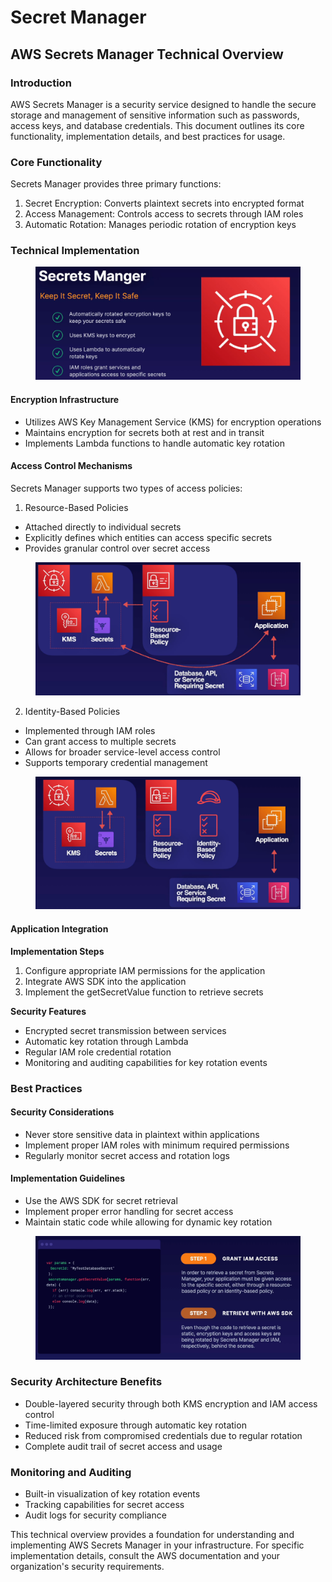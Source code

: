 # Secret Manager

## AWS Secrets Manager Technical Overview

### Introduction

AWS Secrets Manager is a security service designed to handle the secure storage and management of sensitive information such as passwords, access keys, and database credentials. This document outlines its core functionality, implementation details, and best practices for usage.

### Core Functionality

Secrets Manager provides three primary functions:

1. Secret Encryption: Converts plaintext secrets into encrypted format
2. Access Management: Controls access to secrets through IAM roles
3. Automatic Rotation: Manages periodic rotation of encryption keys

### Technical Implementation

<figure><img src="../../../../.gitbook/assets/image (20).png" alt=""><figcaption></figcaption></figure>

#### Encryption Infrastructure

* Utilizes AWS Key Management Service (KMS) for encryption operations
* Maintains encryption for secrets both at rest and in transit
* Implements Lambda functions to handle automatic key rotation

#### Access Control Mechanisms

Secrets Manager supports two types of access policies:

1. Resource-Based Policies

* Attached directly to individual secrets
* Explicitly defines which entities can access specific secrets
* Provides granular control over secret access

<figure><img src="../../../../.gitbook/assets/image (3) (1) (1).png" alt=""><figcaption></figcaption></figure>

2. Identity-Based Policies

* Implemented through IAM roles
* Can grant access to multiple secrets
* Allows for broader service-level access control
* Supports temporary credential management

<figure><img src="../../../../.gitbook/assets/image (4) (1) (1).png" alt=""><figcaption></figcaption></figure>

#### Application Integration

**Implementation Steps**

1. Configure appropriate IAM permissions for the application
2. Integrate AWS SDK into the application
3. Implement the getSecretValue function to retrieve secrets

**Security Features**

* Encrypted secret transmission between services
* Automatic key rotation through Lambda
* Regular IAM role credential rotation
* Monitoring and auditing capabilities for key rotation events

### Best Practices

#### Security Considerations

* Never store sensitive data in plaintext within applications
* Implement proper IAM roles with minimum required permissions
* Regularly monitor secret access and rotation logs

#### Implementation Guidelines

* Use the AWS SDK for secret retrieval
* Implement proper error handling for secret access
* Maintain static code while allowing for dynamic key rotation

<figure><img src="../../../../.gitbook/assets/image (5) (1) (1).png" alt=""><figcaption></figcaption></figure>

### Security Architecture Benefits

* Double-layered security through both KMS encryption and IAM access control
* Time-limited exposure through automatic key rotation
* Reduced risk from compromised credentials due to regular rotation
* Complete audit trail of secret access and usage

### Monitoring and Auditing

* Built-in visualization of key rotation events
* Tracking capabilities for secret access
* Audit logs for security compliance

This technical overview provides a foundation for understanding and implementing AWS Secrets Manager in your infrastructure. For specific implementation details, consult the AWS documentation and your organization's security requirements.
